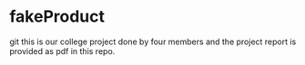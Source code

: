 ﻿# fakeProduct
git 
this is our college project done by four members and the project report is provided as pdf in this repo.

